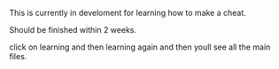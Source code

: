 This is currently in develoment for learning how to make a cheat. 


Should be finished within 2 weeks.


click on learning and then learning again and then youll see all the main files.
